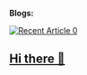 **Blogs:**

<a target="_blank" href="https://github-readme-medium-recent-article.vercel.app/medium/@aziza.bibin/0"><img src="https://github-readme-medium-recent-article.vercel.app/medium/@aziza.bibin/0" alt="Recent Article 0"> 

## Hi there 👋

<!--
**hykuBipin/hykuBipin** is a ✨ _special_ ✨ repository because its `README.md` (this file) appears on your GitHub profile.

Here are some ideas to get you started:

- 🔭 I’m currently working on ...
- 🌱 I’m currently learning ...
- 👯 I’m looking to collaborate on ...
- 🤔 I’m looking for help with ...
- 💬 Ask me about ...
- 📫 How to reach me: ...
- 😄 Pronouns: ...
- ⚡ Fun fact: ...
-->
